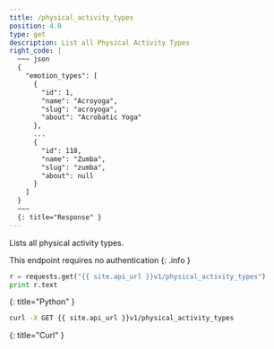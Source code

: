 ```yaml
---
title: /physical_activity_types
position: 4.0
type: get
description: List all Physical Activity Types
right_code: |
  ~~~ json
  {
    "emotion_types": [
      {
        "id": 1,
        "name": "Acroyoga",
        "slug": "acroyoga",
        "about": "Acrobatic Yoga"
      },
      ...
      {
        "id": 118,
        "name": "Zumba",
        "slug": "zumba",
        "about": null
      }
    ]
  }
  ~~~
  {: title="Response" }
---
```


Lists all physical activity types.

This endpoint requires no authentication
{: .info }

~~~ python
r = requests.get("{{ site.api_url }}v1/physical_activity_types")
print r.text
~~~
{: title="Python" }

~~~ bash
curl -X GET {{ site.api_url }}v1/physical_activity_types
~~~
{: title="Curl" }
